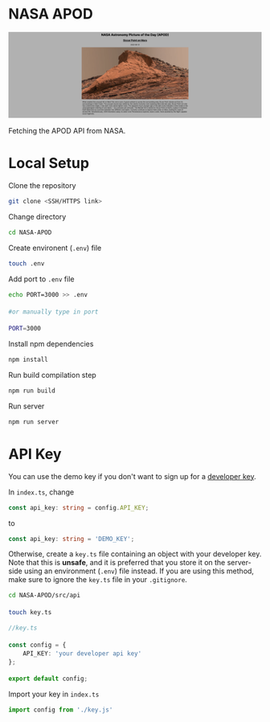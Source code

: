 # NASA APOD

![screenshot](/img/screenshot.png)

Fetching the APOD API from NASA.

# Local Setup

Clone the repository 

```bash 
git clone <SSH/HTTPS link>
```

Change directory

```bash 
cd NASA-APOD
```

Create environent (`.env`) file

```bash 
touch .env
```

Add port to `.env` file

```bash
echo PORT=3000 >> .env

#or manually type in port

PORT=3000
```

Install npm dependencies

```bash
npm install
```

Run build compilation step

```bash 
npm run build
```

Run server

```bash 
npm run server
```

# API Key

You can use the demo key if you don't want to sign up for a [developer key](https://api.nasa.gov/).

In `index.ts`, change 

```ts 
const api_key: string = config.API_KEY;
```

to 

```ts
const api_key: string = 'DEMO_KEY';
```

Otherwise, create a `key.ts` file containing an object with your developer key. Note that this is **unsafe**, and it is preferred that you store it on the server-side using an environment (`.env`) file instead. If you are using this method, make sure to ignore the `key.ts` file in your `.gitignore`.

```bash
cd NASA-APOD/src/api

touch key.ts
```

```ts
//key.ts

const config = {
    API_KEY: 'your developer api key'
};

export default config;
```

Import your key in `index.ts`

```ts
import config from './key.js'
```